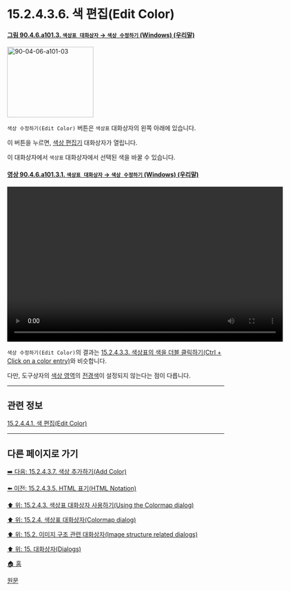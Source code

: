 # 15.2.4.3.6. 색 편집(Edit Color)

<a id="90-04-06-a101-03"></a>

#### [그림 90.4.6.a101.3. `색상표 대화상자` → `색상 수정하기` (Windows) (우리말)](./90-04-0006-colormap.md#90-04-06-a101-03)
<img width="200" height="164" alt="90-04-06-a101-03" src="https://github.com/wonder13662/gimp/assets/15767104/90ff3ec8-80f3-48ac-9f2d-af7e8ac7d0bc" />

`색상 수정하기(Edit Color)` 버튼은 `색상표` 대화상자의 왼쪽 아래에 있습니다.

이 버튼을 누르면, [색상 편집기](./19-glossaryx-color_editor.md) 대화상자가 열립니다.

이 대화상자에서 `색상표` 대화상자에서 선택된 색을 바꿀 수 있습니다.

<a id="90-04-06-a101-03-01"></a>

#### [영상 90.4.6.a101.3.1. `색상표 대화상자` → `색상 수정하기` (Windows) (우리말)](./90-04-0006-colormap.md#90-04-06-a101-03-01)
<video controls="controls" width="640" height="360" src="https://github.com/wonder13662/gimp/assets/15767104/349f2339-e5d0-437d-be5a-3d8020ef2cc1"></video>

`색상 수정하기(Edit Color)`의 결과는 [15.2.4.3.3. 색상표의 색을 더블 클릭하기(Ctrl + Click on a color entry)](./15-02-04-03-03-double_click_on_a_color_entry.md)와 비슷합니다.

다만, 도구상자의 [색상 영역](./19-glossaryx-color_area.md)의 [전경색](./19-glossaryx-foreground_color.md)이 설정되지 않는다는 점이 다릅니다.

***

## 관련 정보

[15.2.4.4.1. 색 편집(Edit Color)](./15-02-04-04-01-edit_color.md)

***

## 다른 페이지로 가기

[➡️ 다음: 15.2.4.3.7. 색상 추가하기(Add Color)](./15-02-04-03-07-add_color.md)

[⬅️ 이전: 15.2.4.3.5. HTML 표기(HTML Notation)](./15-02-04-03-05-html_notation.md)

[⬆️ 위: 15.2.4.3. 색상표 대화상자 사용하기(Using the Colormap dialog)](./15-02-04-03-00-using_the_colormap_dialog.md)

[⬆️ 위: 15.2.4. 색상표 대화상자(Colormap dialog)](./15-02-04-00-colormap-dialog.md)

[⬆️ 위: 15.2. 이미지 구조 관련 대화상자(Image structure related dialogs)](./15-02-00-image-structure-related-dialogs.md)

[⬆️ 위: 15. 대화상자(Dialogs)](./15-00-dialogs.md)

[🏠 홈](./00-home.md)

[원문](https://docs.gimp.org/2.10/ko/gimp-indexed-palette-dialog.html#gimp-indexed-palette-dialog-using)